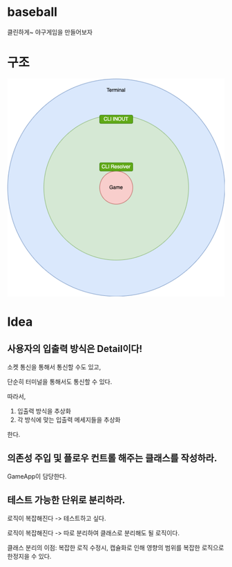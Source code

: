 # baseball
클린하게~ 야구게임을 만들어보자

# 구조
![architecture image](https://github.com/jurogrammer/baseball/blob/master/images/baseball_architecture.drawio.png)

# Idea

## 사용자의 입출력 방식은 Detail이다!
소켓 통신을 통해서 통신할 수도 있고, 

단순히 터미널을 통해서도 통신할 수 있다.

따라서,
1. 입출력 방식을 추상화
2. 각 방식에 맞는 입출력 메세지들을 추상화

한다.

## 의존성 주입 및 플로우 컨트롤 해주는 클래스를 작성하라.
GameApp이 담당한다.

## 테스트 가능한 단위로 분리하라.
로직이 복잡해진다 -> 테스트하고 싶다.

로직이 복잡해진다 -> 따로 분리하여 클래스로 분리해도 될 로직이다.


클래스 분리의 이점: 복잡한 로직 수정시, 캡슐화로 인해 영향의 범위를 복잡한 로직으로 한정지을 수 있다.
